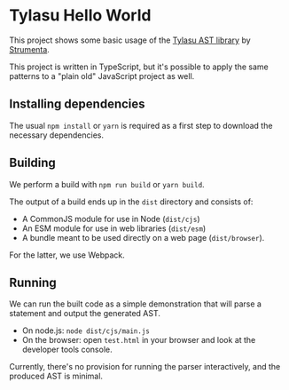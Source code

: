 # Tylasu Hello World

This project shows some basic usage of the [Tylasu AST library](https://github.com/Strumenta/tylasu) by [Strumenta](https://strumenta.com).

This project is written in TypeScript, but it's possible to apply the same patterns to a "plain old" JavaScript project as well.

## Installing dependencies

The usual `npm install` or `yarn` is required as a first step to download the necessary dependencies.

## Building

We perform a build with `npm run build` or `yarn build`.

The output of a build ends up in the `dist` directory and consists of:

 * A CommonJS module for use in Node (`dist/cjs`)
 * An ESM module for use in web libraries (`dist/esm`)
 * A bundle meant to be used directly on a web page (`dist/browser`).

For the latter, we use Webpack.

## Running

We can run the built code as a simple demonstration that will parse a statement and output the generated AST.

 * On node.js: `node dist/cjs/main.js`
 * On the browser: open `test.html` in your browser and look at the developer tools console.

Currently, there's no provision for running the parser interactively, and the produced AST is minimal.
